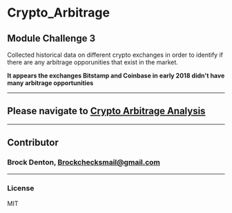 # Crypto_Arbitrage
Module Challenge 3
---
Collected historical data on different crypto exchanges in order to identify if there are any arbitrage opporunities that exist in the market.

**It appears the exchanges Bitstamp and Coinbase in early 2018 didn't have many arbitrage opportunities**

---
## Please navigate to [Crypto Arbitrage Analysis](https://github.com/Brock-Denton/crypto_arbitrage/blob/main/crypto_arbitrage.ipynb)
---
## Contributor
### Brock Denton, Brockchecksmail@gmail.com 
---
### License 
MIT 

